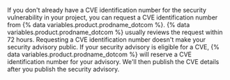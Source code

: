 If you don't already have a CVE identification number for the security vulnerability in your project, you can request a CVE identification number from {% data variables.product.prodname_dotcom %}. {% data variables.product.prodname_dotcom %} usually reviews the request within 72 hours. Requesting a CVE identification number doesn't make your security advisory public. If your security advisory is eligible for a CVE,  {% data variables.product.prodname_dotcom %} will reserve a CVE identification number for your advisory. We'll then publish the CVE details after you publish the security advisory.
